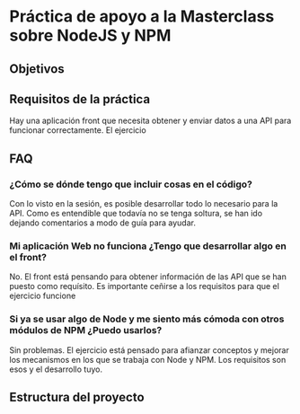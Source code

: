 # Práctica de apoyo a la Masterclass sobre NodeJS y NPM

## Objetivos

## Requisitos de la práctica

Hay una aplicación front que necesita obtener y enviar datos a una API 
para funcionar correctamente. El ejercicio 

## FAQ

### ¿Cómo se dónde tengo que incluir cosas en el código?

Con lo visto en la sesión, es posible desarrollar todo lo necesario para la API.
Como es entendible que todavía no se tenga soltura, se han ido dejando comentarios
a modo de guía para ayudar.

### Mi aplicación Web no funciona ¿Tengo que desarrollar algo en el front?

No. El front está pensando para obtener información de las API que se han puesto
como requísito. Es importante ceñirse a los requisitos para que el ejercicio funcione

### Si ya se usar algo de Node y me siento más cómoda con otros módulos de NPM ¿Puedo usarlos?

Sin problemas. El ejercicio está pensado para afianzar conceptos y mejorar los mecanismos en los 
que se trabaja con Node y NPM. Los requisitos son esos y el desarrollo tuyo.


## Estructura del proyecto